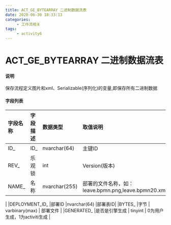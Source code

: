 ```yaml
---
title: ACT_GE_BYTEARRAY 二进制数据流表
date: 2020-06-30 18:33:13
categories:
     - 工作流相关
tags: 
     - activity6
---
```


# ACT_GE_BYTEARRAY 二进制数据流表

#### 说明
保存流程定义图片和xml、Serializable(序列化)的变量,即保存所有二进制数据

#### 字段列表

| 字段名称  | 字段描述 | 数据类型 | 取值说明  |
 | :---    | :---    | :--- |  :---   |
 |ID_	   |ID_	|nvarchar(64)  |	主键ID |
 |REV_	   |乐观锁	|int		|	Version(版本)|
 |NAME_	   |名称	|nvarchar(255)	| 部署的文件名称，如：leave.bpmn.png,leave.bpmn20.xml|
 |
 |DEPLOYMENT_ID_	 |部署ID	|nvarchar(64)	|部署表ID|
 |BYTES_   |字节  |	varbinary(max)	| 部署文件 |
 |GENERATED_  |是否是引擎生成 |	tinyint	|	0为用户生成，1为activiti生成 |
